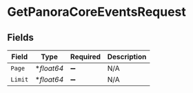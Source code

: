 # GetPanoraCoreEventsRequest


## Fields

| Field              | Type               | Required           | Description        |
| ------------------ | ------------------ | ------------------ | ------------------ |
| `Page`             | **float64*         | :heavy_minus_sign: | N/A                |
| `Limit`            | **float64*         | :heavy_minus_sign: | N/A                |